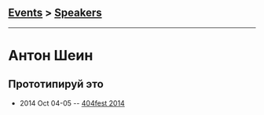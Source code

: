 ## [Events](../README.md) > [Speakers](../speakers.md)
---

# Антон Шеин

## Прототипируй это
- 2014 Oct 04-05 -- [404fest 2014](https://youtu.be/vB8dnq84RZ8)    
